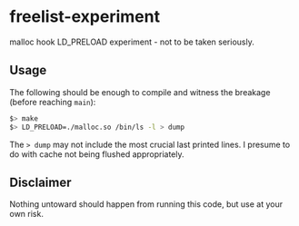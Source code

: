# freelist-experiment
malloc hook LD_PRELOAD experiment - not to be taken seriously.

## Usage
The following should be enough to compile and witness the breakage (before reaching `main`):
```bash
$> make
$> LD_PRELOAD=./malloc.so /bin/ls -l > dump
```
The `> dump` may not include the most crucial last printed lines. I presume to do with cache not being flushed appropriately.

## Disclaimer
Nothing untoward should happen from running this code, but use at your own risk.
